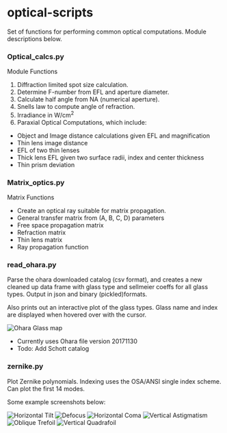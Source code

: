 # optical-scripts
Set of functions for performing common optical computations.  Module descriptions below.

<h3>Optical_calcs.py</h3>

Module Functions
1. Diffraction limited spot size calculation.
2. Determine F-number from EFL and aperture diameter.
3. Calculate half angle from NA (numerical aperture).
4. Snells law to compute angle of refraction.
5. Irradiance in W/cm<sup>2</sup>
6. Paraxial Optical Computations, which include:
- Object and Image distance calculations given EFL and magnification
- Thin lens image distance
- EFL of two thin lenses
- Thick lens EFL given two surface radii, index and center thickness
- Thin prism deviation


<h3>Matrix_optics.py</h3>

Matrix Functions
- Create an optical ray suitable for matrix propagation.
- General transfer matrix from (A, B, C, D) parameters
- Free space propagation matrix
- Refraction matrix
- Thin lens matrix
- Ray propagation function

<h3>read_ohara.py</h3>

Parse the ohara downloaded catalog (csv format), and creates a new cleaned up
data frame with glass type and sellmeier coeffs for all glass types.  Output 
in json and binary (pickled)formats.

Also prints out an interactive plot of the glass types.  Glass name and index are
displayed when hovered over with the cursor.

![Ohara Glass map](/images/ohara_glass_map.png)


* Currently uses Ohara file version 20171130
* Todo: Add Schott catalog

<h3>zernike.py</h3>

Plot Zernike polynomials.  Indexing uses the OSA/ANSI single index scheme.  Can plot the first 14 modes.

Some example screenshots below:

![Horizontal Tilt](/images/horiz_tilt.png)
![Defocus](/images/defocus.png)
![Horizontal Coma](/images/horiz_coma.png)
![Vertical Astigmatism](/images/vert_astigmatism.png)
![Oblique Trefoil](/images/oblique_trefoil.png)
![Vertical Quadrafoil](/images/vert_quadrafoil.png)









